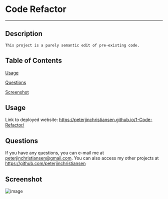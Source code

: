 # Code Refactor

---
  
## Description
  
    This project is a purely semantic edit of pre-existing code.
  
## Table of Contents

[Usage](#usage)
  
[Questions](#questions)

[Screenshot](#screenshot)

## Usage

Link to deployed website: https://peterjinchristiansen.github.io/1-Code-Refactor/
  
## Questions
  
If you have any questions, you can e-mail me at peterjinchristiansen@gmail.com.
You can also access my other projects at https://github.com/peterjinchristiansen

## Screenshot

![image](https://user-images.githubusercontent.com/82626937/135529409-da96cf92-cd7c-4491-9aa7-92669a2e42d2.png)